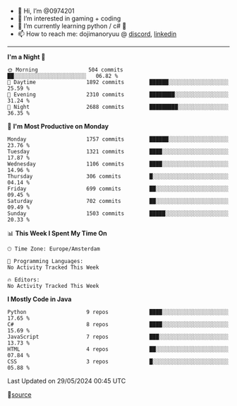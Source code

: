- 👋 Hi, I’m @0974201
- 👀 I’m interested in gaming + coding
- 🌱 I’m currently learning python / c# 🐍
- 📫 How to reach me: dojimanoryuu @ [discord](https://discord.com "please let me know that you found me on github"), [linkedin](https://www.linkedin.com/in/sonprakiki/)  

<!---
0974201/0974201 is a ✨ special ✨ repository because its `README.md` (this file) appears on your GitHub profile.
You can click the Preview link to take a look at your changes.
--->

----
<!--START_SECTION:waka-->
**I'm a Night 🦉** 

```text
🌞 Morning                504 commits         ██░░░░░░░░░░░░░░░░░░░░░░░   06.82 % 
🌆 Daytime                1892 commits        ██████░░░░░░░░░░░░░░░░░░░   25.59 % 
🌃 Evening                2310 commits        ████████░░░░░░░░░░░░░░░░░   31.24 % 
🌙 Night                  2688 commits        █████████░░░░░░░░░░░░░░░░   36.35 % 
```
📅 **I'm Most Productive on Monday** 

```text
Monday                   1757 commits        ██████░░░░░░░░░░░░░░░░░░░   23.76 % 
Tuesday                  1321 commits        ████░░░░░░░░░░░░░░░░░░░░░   17.87 % 
Wednesday                1106 commits        ████░░░░░░░░░░░░░░░░░░░░░   14.96 % 
Thursday                 306 commits         █░░░░░░░░░░░░░░░░░░░░░░░░   04.14 % 
Friday                   699 commits         ██░░░░░░░░░░░░░░░░░░░░░░░   09.45 % 
Saturday                 702 commits         ██░░░░░░░░░░░░░░░░░░░░░░░   09.49 % 
Sunday                   1503 commits        █████░░░░░░░░░░░░░░░░░░░░   20.33 % 
```


📊 **This Week I Spent My Time On** 

```text
🕑︎ Time Zone: Europe/Amsterdam

💬 Programming Languages: 
No Activity Tracked This Week

🔥 Editors: 
No Activity Tracked This Week
```

**I Mostly Code in Java** 

```text
Python                   9 repos             ████░░░░░░░░░░░░░░░░░░░░░   17.65 % 
C#                       8 repos             ████░░░░░░░░░░░░░░░░░░░░░   15.69 % 
JavaScript               7 repos             ███░░░░░░░░░░░░░░░░░░░░░░   13.73 % 
HTML                     4 repos             ██░░░░░░░░░░░░░░░░░░░░░░░   07.84 % 
CSS                      3 repos             █░░░░░░░░░░░░░░░░░░░░░░░░   05.88 % 
```




 Last Updated on 29/05/2024 00:45 UTC
<!--END_SECTION:waka-->
🔗[source](https://github.com/anmol098/waka-readme-stats/)
